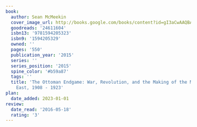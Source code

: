 ```yaml
---
book:
  author: Sean McMeekin
  cover_image_url: http://books.google.com/books/content?id=gI3aCwAAQBAJ&printsec=frontcover&img=1&zoom=1&edge=curl&source=gbs_api
  goodreads: '24611604'
  isbn13: '9781594205323'
  isbn9: '1594205329'
  owned: ''
  pages: '550'
  publication_year: '2015'
  series: ''
  series_position: '2015'
  spine_color: '#b59a87'
  tags: ''
  title: 'The Ottoman Endgame: War, Revolution, and the Making of the Modern Middle
    East, 1908 - 1923'
plan:
  date_added: 2023-01-01
review:
  date_read: '2016-05-18'
  rating: '3'
---
```

